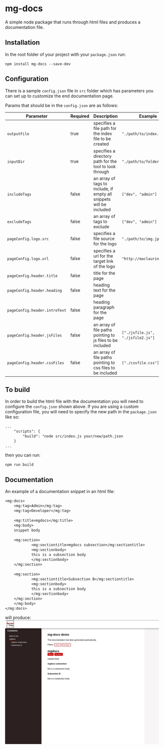 # mg-docs
A simple node package that runs through html files and produces a documentation file.

## Installation
In the root folder of your project with your `package.json` run:
```
npm install mg-docs --save-dev
```

## Configuration
There is a sample `config.json` file in `src` folder which has parameters you can set up to customize the end documentation page.

Params that should be in the `config.json` are as follows:

Parameter | Required | Description | Example
------------ | --------- | ------ | ------
`outputFile` | true | specifies a file path for the index file to be created | `"./path/to/index.html"`
`inputDir` | true | specifies a directory path for the tool to look through | `"./path/to/folder"`
`includeTags` | false | an array of tags to include, if empty all snippets will be included | `["dev", "admin"]`
`excludeTags` | false | an array of tags to exclude | `["dev", "admin"]`
`pageConfig.logo.src` | false | specifies a file source for the logo | `"./path/to/img.jpg"`
`pageConfig.logo.url` | false | specifies a url for the target link of the logo | `"http://maclaurin.group"`
`pageConfig.header.title` | false | title for the page |
`pageConfig.header.heading` | false | heading text for the page | 
`pageConfig.header.introText` | false | heading paragraph for the page |
`pageConfig.header.jsFiles` | false | an array of file paths pointing to js files to be included | `["./jsfile.js", "./jsfile2.js"]`
`pageConfig.header.cssFiles` | false | an array of file paths pointing to css files to be included | `["./cssfile.css"]`

## To build

In order to build the html file with the documentation you will need to configure the `config.json` shown above. If you are using a custom configuration file, you will need to specify the new path in the `package.json` like so:

```
...
    "scripts": {
        "build": "node src/index.js your/new/path.json
    }
...
```

then you can run: 
```
npm run build
```


## Documentation
An example of a documentation snippet in an html file:
```
<mg:docs>
	<mg:tag>Admin</mg:tag>
	<mg:tag>Developer</mg:tag>

	<mg:title>mgdocs</mg:title>
	<mg:body>
    snippet body

    <mg:section>
			<mg:sectiontitle>mgdocs subsection</mg:sectiontitle>
			<mg:sectionbody>
	    	this is a subsection body
			</mg:sectionbody>
    </mg:section>

    <mg:section>
			<mg:sectiontitle>Subsection B</mg:sectiontitle>
			<mg:sectionbody>
	    	this is a subsection body
			</mg:sectionbody>
    </mg:section>
	</mg:body>
</mg:docs>
```

will produce:
![mg-docs demo](/images/mg-docs-demo.JPG)
